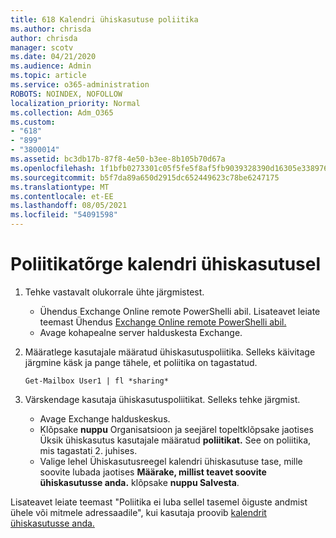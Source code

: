 ```yaml
---
title: 618 Kalendri ühiskasutuse poliitika
ms.author: chrisda
author: chrisda
manager: scotv
ms.date: 04/21/2020
ms.audience: Admin
ms.topic: article
ms.service: o365-administration
ROBOTS: NOINDEX, NOFOLLOW
localization_priority: Normal
ms.collection: Adm_O365
ms.custom:
- "618"
- "899"
- "3800014"
ms.assetid: bc3db17b-87f8-4e50-b3ee-8b105b70d67a
ms.openlocfilehash: 1f1bfb0273301c05f5fe5f8af5fb9039328390d16305e33897680dce1c1977e8
ms.sourcegitcommit: b5f7da89a650d2915dc652449623c78be6247175
ms.translationtype: MT
ms.contentlocale: et-EE
ms.lasthandoff: 08/05/2021
ms.locfileid: "54091598"
---
```

# <a name="policy-error-when-sharing-a-calendar"></a>Poliitikatõrge kalendri ühiskasutusel

1. Tehke vastavalt olukorrale ühte järgmistest.
    - Ühendus Exchange Online remote PowerShelli abil. Lisateavet leiate teemast Ühendus [Exchange Online remote PowerShelli abil.](https://technet.microsoft.com/library/jj984289%28v=exchg.160%29.aspx)
    - Avage kohapealne server halduskesta Exchange.
2. Määratlege kasutajale määratud ühiskasutuspoliitika. Selleks käivitage järgmine käsk ja pange tähele, et poliitika on tagastatud.

    `
    Get-Mailbox User1 | fl *sharing*
    `

3. Värskendage kasutaja ühiskasutuspoliitikat. Selleks tehke järgmist.
    - Avage Exchange halduskeskus.
    - Klõpsake **nuppu** Organisatsioon ja seejärel topeltklõpsake jaotises Üksik ühiskasutus kasutajale määratud **poliitikat.** See on poliitika, mis tagastati 2. juhises.
    - Valige lehel Ühiskasutusreegel kalendri ühiskasutuse tase, mille soovite lubada jaotises **Määrake, millist teavet soovite ühiskasutusse anda.** klõpsake **nuppu Salvesta**.

Lisateavet leiate teemast "Poliitika ei luba sellel tasemel õiguste andmist ühele või mitmele adressaadile", kui kasutaja proovib [kalendrit ühiskasutusse anda.](https://docs.microsoft.com/exchange/troubleshoot/calendar-sharing/policy-permissions-issue)
